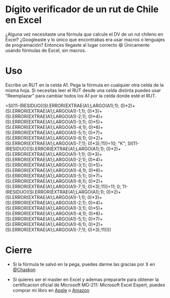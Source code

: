 # Dígito verificador de un rut de Chile en Excel

¿Alguna vez necesitaste una fórmula que calcule el DV de un rut chileno en Excel? ¿Googleaste y lo único que encontrabas era usar macros o lenguajes de programación? Entonces llegaste al lugar correcto 😄 Únicamente usando fórmulas de Excel, sin macros.

# Uso

Escribe un RUT en la celda A1. Pega la fórmula en cualquier otra celda de la misma hoja. Si necesitas leer el RUT desde una celda distinta puedes usar "Reemplazar" para cambiar todos los A1 por la celda donde esté el RUT.

=SI(11-(RESIDUO((SI.ERROR(EXTRAE(A1;LARGO(A1);1); 0)*2)+(SI.ERROR(EXTRAE(A1;LARGO(A1)-1;1); 0)*3)+(SI.ERROR(EXTRAE(A1;LARGO(A1)-2;1); 0)*4)+(SI.ERROR(EXTRAE(A1;LARGO(A1)-3;1); 0)*5)+(SI.ERROR(EXTRAE(A1;LARGO(A1)-4;1); 0)*6)+(SI.ERROR(EXTRAE(A1;LARGO(A1)-5;1); 0)*7)+(SI.ERROR(EXTRAE(A1;LARGO(A1)-6;1); 0)*2)+(SI.ERROR(EXTRAE(A1;LARGO(A1)-7;1); 0)*3);11))=10; "K"; SI(11-(RESIDUO((SI.ERROR(EXTRAE(A1;LARGO(A1);1); 0)*2)+(SI.ERROR(EXTRAE(A1;LARGO(A1)-1;1); 0)*3)+(SI.ERROR(EXTRAE(A1;LARGO(A1)-2;1); 0)*4)+(SI.ERROR(EXTRAE(A1;LARGO(A1)-3;1); 0)*5)+(SI.ERROR(EXTRAE(A1;LARGO(A1)-4;1); 0)*6)+(SI.ERROR(EXTRAE(A1;LARGO(A1)-5;1); 0)*7)+(SI.ERROR(EXTRAE(A1;LARGO(A1)-6;1); 0)*2)+(SI.ERROR(EXTRAE(A1;LARGO(A1)-7;1); 0)*3);11))=11; 0; 11-(RESIDUO((SI.ERROR(EXTRAE(A1;LARGO(A1);1); 0)*2)+(SI.ERROR(EXTRAE(A1;LARGO(A1)-1;1); 0)*3)+(SI.ERROR(EXTRAE(A1;LARGO(A1)-2;1); 0)*4)+(SI.ERROR(EXTRAE(A1;LARGO(A1)-3;1); 0)*5)+(SI.ERROR(EXTRAE(A1;LARGO(A1)-4;1); 0)*6)+(SI.ERROR(EXTRAE(A1;LARGO(A1)-5;1); 0)*7)+(SI.ERROR(EXTRAE(A1;LARGO(A1)-6;1); 0)*2)+(SI.ERROR(EXTRAE(A1;LARGO(A1)-7;1); 0)*3);11))))

# Cierre

- Si la fórmula te salvó en la pega, puedes darme las gracias por X en [@Chaskon](https://x.com/Chaskon)
  
- Si quieres ser el master en Excel y ademas prepararte para obtener la certificacion oficial de Microsoft MO-211: Microsoft Excel Expert, puedes comprar mi libro en [Apple](https://books.apple.com/cl/book/excel-avanzado-2024/id6450328094) o [Amazon](https://a.co/d/5spQTNj)
